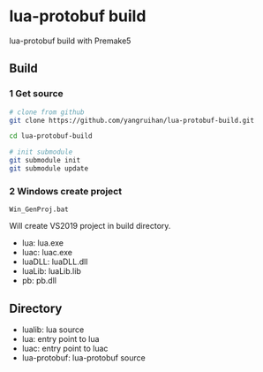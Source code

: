 # lua-protobuf build

lua-protobuf build with Premake5

## Build

### 1 Get source

```sh
# clone from github
git clone https://github.com/yangruihan/lua-protobuf-build.git

cd lua-protobuf-build

# init submodule
git submodule init
git submodule update
```

### 2 Windows create project

```batch
Win_GenProj.bat
```

Will create VS2019 project in build directory.

- lua: lua.exe
- luac: luac.exe
- luaDLL: luaDLL.dll
- luaLib: luaLib.lib
- pb: pb.dll

## Directory

- lualib: lua source
- lua: entry point to lua
- luac: entry point to luac
- lua-protobuf: lua-protobuf source
